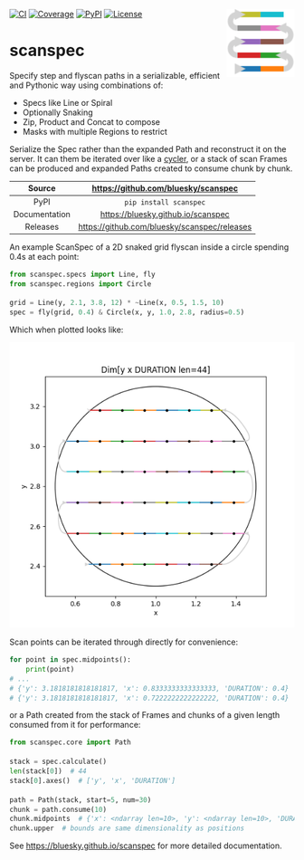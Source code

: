 <img src="https://raw.githubusercontent.com/bluesky/scanspec/main/docs/images/scanspec-logo.svg"
     style="background: none" width="120px" height="120px" align="right">

[![CI](https://github.com/bluesky/scanspec/actions/workflows/ci.yml/badge.svg)](https://github.com/bluesky/scanspec/actions/workflows/ci.yml)
[![Coverage](https://codecov.io/gh/bluesky/scanspec/branch/main/graph/badge.svg)](https://codecov.io/gh/bluesky/scanspec)
[![PyPI](https://img.shields.io/pypi/v/scanspec.svg)](https://pypi.org/project/scanspec)
[![License](https://img.shields.io/badge/License-Apache%202.0-blue.svg)](https://opensource.org/licenses/Apache-2.0)

# scanspec

Specify step and flyscan paths in a serializable, efficient and Pythonic way using combinations of:
- Specs like Line or Spiral
- Optionally Snaking
- Zip, Product and Concat to compose
- Masks with multiple Regions to restrict

Serialize the Spec rather than the expanded Path and reconstruct it on the
server. It can them be iterated over like a [cycler][], or a stack of scan Frames
can be produced and expanded Paths created to consume chunk by chunk.

[cycler]: https://matplotlib.org/cycler/

Source          | <https://github.com/bluesky/scanspec>
:---:           | :---:
PyPI            | `pip install scanspec`
Documentation   | <https://bluesky.github.io/scanspec>
Releases        | <https://github.com/bluesky/scanspec/releases>

An example ScanSpec of a 2D snaked grid flyscan inside a circle spending 0.4s at
each point:

```python
from scanspec.specs import Line, fly
from scanspec.regions import Circle

grid = Line(y, 2.1, 3.8, 12) * ~Line(x, 0.5, 1.5, 10)
spec = fly(grid, 0.4) & Circle(x, y, 1.0, 2.8, radius=0.5)
```

Which when plotted looks like:

![plot][]

Scan points can be iterated through directly for convenience:

```python
for point in spec.midpoints():
    print(point)
# ...
# {'y': 3.1818181818181817, 'x': 0.8333333333333333, 'DURATION': 0.4}
# {'y': 3.1818181818181817, 'x': 0.7222222222222222, 'DURATION': 0.4}
```

or a Path created from the stack of Frames and chunks of a given length
consumed from it for performance:

```python
from scanspec.core import Path

stack = spec.calculate()
len(stack[0])  # 44
stack[0].axes()  # ['y', 'x', 'DURATION']

path = Path(stack, start=5, num=30)
chunk = path.consume(10)
chunk.midpoints  # {'x': <ndarray len=10>, 'y': <ndarray len=10>, 'DURATION': <ndarray len=10>}
chunk.upper  # bounds are same dimensionality as positions
```

<!-- README only content. Anything below this line won't be included in index.md -->

See https://bluesky.github.io/scanspec for more detailed documentation.

[plot]: https://raw.githubusercontent.com/bluesky/scanspec/master/docs/images/plot_spec.png

